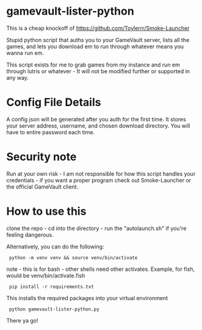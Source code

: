 # gamevault-lister-python

This is a cheap knockoff of https://github.com/Toylerrr/Smoke-Launcher

Stupid python script that auths you to your GameVault server, lists all the games, and lets you download em to run through whatever means you wanna run em.

This script exists for me to grab games from my instance and run em through lutris or whatever - It will not be modified further or supported in any way.


# Config File Details
A config json will be generated after you auth for the first time. It stores your server address, username, and chosen download directory. You will have to entire password each time.

# Security note
Run at your own risk - I am not responsible for how this script handles your credentials - if you want a proper program check out Smoke-Launcher or the official GameVault client.



# How to use this
clone the repo - cd into the directory - run the "autolaunch.sh" if you're feeling dangerous.

Alternatively, you can do the following:

<code> python -m venv venv && source venv/bin/activate </code>

note - this is for bash - other shells need other activates. Example, for fish, would be venv/bin/activate.fish

<code> pip install -r requirements.txt </code>

This installs the required packages into your virtual environment

<code> python gamevault-lister-python.py </code>

There ya go!

